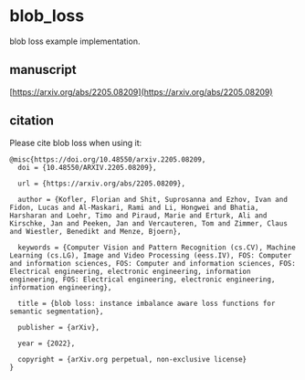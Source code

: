 # blob_loss
blob loss example implementation.

## manuscript
[https://arxiv.org/abs/2205.08209](https://arxiv.org/abs/2205.08209)

## citation
Please cite blob loss when using it:

```
@misc{https://doi.org/10.48550/arxiv.2205.08209,
  doi = {10.48550/ARXIV.2205.08209},
  
  url = {https://arxiv.org/abs/2205.08209},
  
  author = {Kofler, Florian and Shit, Suprosanna and Ezhov, Ivan and Fidon, Lucas and Al-Maskari, Rami and Li, Hongwei and Bhatia, Harsharan and Loehr, Timo and Piraud, Marie and Erturk, Ali and Kirschke, Jan and Peeken, Jan and Vercauteren, Tom and Zimmer, Claus and Wiestler, Benedikt and Menze, Bjoern},
  
  keywords = {Computer Vision and Pattern Recognition (cs.CV), Machine Learning (cs.LG), Image and Video Processing (eess.IV), FOS: Computer and information sciences, FOS: Computer and information sciences, FOS: Electrical engineering, electronic engineering, information engineering, FOS: Electrical engineering, electronic engineering, information engineering},
  
  title = {blob loss: instance imbalance aware loss functions for semantic segmentation},
  
  publisher = {arXiv},
  
  year = {2022},
  
  copyright = {arXiv.org perpetual, non-exclusive license}
}
```
